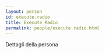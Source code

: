```yaml
---
layout: person
id: execute.radio
title: Execute Radio
permalink: people/execute.radio.html
---
```


Dettagli della persona